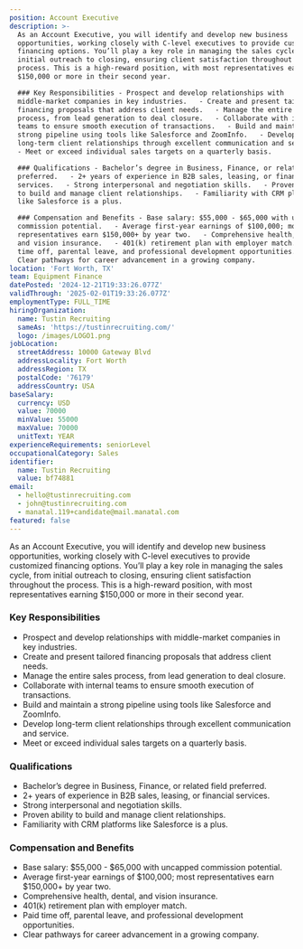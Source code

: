 ```yaml
---
position: Account Executive
description: >-
  As an Account Executive, you will identify and develop new business
  opportunities, working closely with C-level executives to provide customized
  financing options. You’ll play a key role in managing the sales cycle, from
  initial outreach to closing, ensuring client satisfaction throughout the
  process. This is a high-reward position, with most representatives earning
  $150,000 or more in their second year.  

  ### Key Responsibilities - Prospect and develop relationships with
  middle-market companies in key industries.   - Create and present tailored
  financing proposals that address client needs.   - Manage the entire sales
  process, from lead generation to deal closure.   - Collaborate with internal
  teams to ensure smooth execution of transactions.   - Build and maintain a
  strong pipeline using tools like Salesforce and ZoomInfo.   - Develop
  long-term client relationships through excellent communication and service.  
  - Meet or exceed individual sales targets on a quarterly basis.  

  ### Qualifications - Bachelor’s degree in Business, Finance, or related field
  preferred.   - 2+ years of experience in B2B sales, leasing, or financial
  services.   - Strong interpersonal and negotiation skills.   - Proven ability
  to build and manage client relationships.   - Familiarity with CRM platforms
  like Salesforce is a plus.  

  ### Compensation and Benefits - Base salary: $55,000 - $65,000 with uncapped
  commission potential.   - Average first-year earnings of $100,000; most
  representatives earn $150,000+ by year two.   - Comprehensive health, dental,
  and vision insurance.   - 401(k) retirement plan with employer match.   - Paid
  time off, parental leave, and professional development opportunities.   -
  Clear pathways for career advancement in a growing company.
location: 'Fort Worth, TX'
team: Equipment Finance
datePosted: '2024-12-21T19:33:26.077Z'
validThrough: '2025-02-01T19:33:26.077Z'
employmentType: FULL_TIME
hiringOrganization:
  name: Tustin Recruiting
  sameAs: 'https://tustinrecruiting.com/'
  logo: /images/LOGO1.png
jobLocation:
  streetAddress: 10000 Gateway Blvd
  addressLocality: Fort Worth
  addressRegion: TX
  postalCode: '76179'
  addressCountry: USA
baseSalary:
  currency: USD
  value: 70000
  minValue: 55000
  maxValue: 70000
  unitText: YEAR
experienceRequirements: seniorLevel
occupationalCategory: Sales
identifier:
  name: Tustin Recruiting
  value: bf74881
email:
  - hello@tustinrecruiting.com
  - john@tustinrecruiting.com
  - manatal.119+candidate@mail.manatal.com
featured: false
---
```


As an Account Executive, you will identify and develop new business opportunities, working closely with C-level executives to provide customized financing options. You’ll play a key role in managing the sales cycle, from initial outreach to closing, ensuring client satisfaction throughout the process. This is a high-reward position, with most representatives earning $150,000 or more in their second year.  

### Key Responsibilities
- Prospect and develop relationships with middle-market companies in key industries.  
- Create and present tailored financing proposals that address client needs.  
- Manage the entire sales process, from lead generation to deal closure.  
- Collaborate with internal teams to ensure smooth execution of transactions.  
- Build and maintain a strong pipeline using tools like Salesforce and ZoomInfo.  
- Develop long-term client relationships through excellent communication and service.  
- Meet or exceed individual sales targets on a quarterly basis.  

### Qualifications
- Bachelor’s degree in Business, Finance, or related field preferred.  
- 2+ years of experience in B2B sales, leasing, or financial services.  
- Strong interpersonal and negotiation skills.  
- Proven ability to build and manage client relationships.  
- Familiarity with CRM platforms like Salesforce is a plus.  

### Compensation and Benefits
- Base salary: $55,000 - $65,000 with uncapped commission potential.  
- Average first-year earnings of $100,000; most representatives earn $150,000+ by year two.  
- Comprehensive health, dental, and vision insurance.  
- 401(k) retirement plan with employer match.  
- Paid time off, parental leave, and professional development opportunities.  
- Clear pathways for career advancement in a growing company.  
